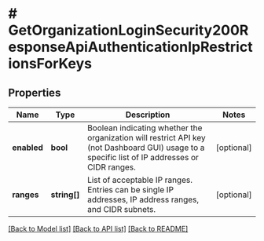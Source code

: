 # # GetOrganizationLoginSecurity200ResponseApiAuthenticationIpRestrictionsForKeys

## Properties

Name | Type | Description | Notes
------------ | ------------- | ------------- | -------------
**enabled** | **bool** | Boolean indicating whether the organization will restrict API key (not Dashboard GUI) usage to a specific list of IP addresses or CIDR ranges. | [optional]
**ranges** | **string[]** | List of acceptable IP ranges. Entries can be single IP addresses, IP address ranges, and CIDR subnets. | [optional]

[[Back to Model list]](../../README.md#models) [[Back to API list]](../../README.md#endpoints) [[Back to README]](../../README.md)
